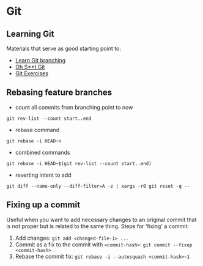 # Git

## Learning Git
Materials that serve as good starting point to:
- [Learn Git branching](https://learngitbranching.js.org/)
- [Oh S**t Git](https://ohshitgit.com/)
- [Git Exercises](https://gitexercises.fracz.com/)

## Rebasing feature branches
- count all commits from branching point to now
```
git rev-list --count start..end
```

- rebase command
```
git rebase -i HEAD~n
```

- combined commands
```
git rebase -i HEAD~$(git rev-list --count start..end)
```

- reverting intent to add
```
git diff --name-only --diff-filter=A -z | xargs -r0 git reset -q --
```

## Fixing up a commit
Useful when you want to add necessary changes to an original commit 
that is not proper but is related to the same thing. Steps for 'fixing'
a commit:
1. Add changes: `git add <changed-file-1> ...`
2. Commit as a fix to the commit with `<commit-hash>`: `git commit --fixup <commit-hash>`
3. Rebase the commit fix: `git rebase -i --autosquash <commit-hash>~1`
